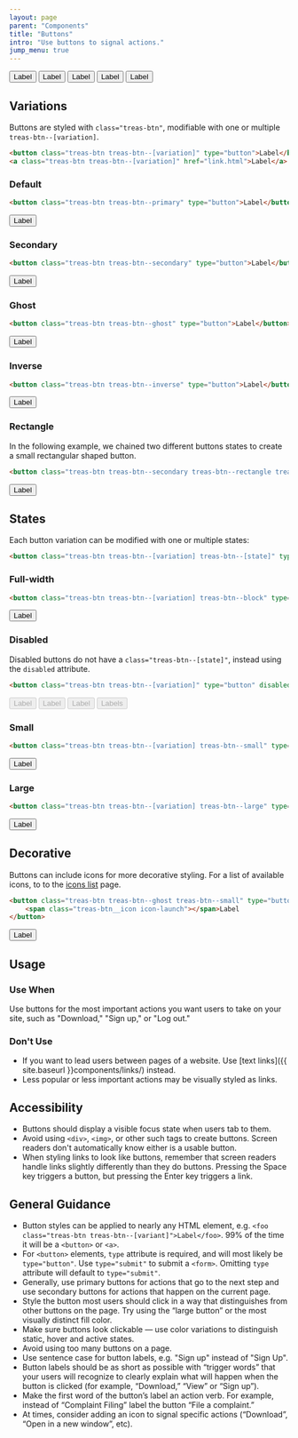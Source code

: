 ```yaml
---
layout: page
parent: "Components"
title: "Buttons"
intro: "Use buttons to signal actions."
jump_menu: true
---
```


<div class="ds-preview ds-preview--dark">
  <button class="treas-btn treas-btn--primary" type="button">Label</button>
  <button class="treas-btn treas-btn--secondary" type="button">Label</button>
  <button class="treas-btn treas-btn--ghost" type="button">Label</button>
  <button class="treas-btn treas-btn--inverse" type="button">Label</button>
  <button class="treas-btn treas-btn--rectangle treas-btn--small treas-btn--secondary" type="button">Label</button>
</div>

## Variations

Buttons are styled with `class="treas-btn"`, modifiable with one or multiple `treas-btn--[variation]`.

```html
<button class="treas-btn treas-btn--[variation]" type="button">Label</button>
<a class="treas-btn treas-btn--[variation]" href="link.html">Label</a>
```

### Default

```html
<button class="treas-btn treas-btn--primary" type="button">Label</button>
```
<div class="ds-preview">
  <button class="treas-btn treas-btn--primary" type="button">Label</button>
</div>

### Secondary

```html
<button class="treas-btn treas-btn--secondary" type="button">Label</button>
```
<div class="ds-preview">
  <button class="treas-btn treas-btn--secondary" type="button">Label</button>
</div>

### Ghost

```html
<button class="treas-btn treas-btn--ghost" type="button">Label</button>
```
<div class="ds-preview">
  <button class="treas-btn treas-btn--ghost" type="button">Label</button>
</div>

### Inverse

```html
<button class="treas-btn treas-btn--inverse" type="button">Label</button>
```
<div class="ds-preview ds-preview--dark">
  <button class="treas-btn treas-btn--inverse" type="button">Label</button>
</div>

### Rectangle 
In the following example, we chained two different buttons states to create a small rectangular shaped button.

```html
<button class="treas-btn treas-btn--secondary treas-btn--rectangle treas-btn--small" type="button">Label</button>
```
<div class="ds-preview">
    <button class="treas-btn treas-btn--secondary treas-btn--rectangle treas-btn--small" type="button">Label</button>
</div>

## States

Each button variation can be modified with one or multiple states:

```html
<button class="treas-btn treas-btn--[variation] treas-btn--[state]" type="button">Label</button>
```

### Full-width

```html
<button class="treas-btn treas-btn--[variation] treas-btn--block" type="button">Label</button>
```
<div class="ds-preview">
  <button class="treas-btn treas-btn--primary treas-btn--block" type="button">Label</button>
</div>

### Disabled

Disabled buttons do not have a `class="treas-btn--[state]"`, instead using the `disabled` attribute.

```html
<button class="treas-btn treas-btn--[variation]" type="button" disabled="disabled">Label</button>
```
<div class="ds-preview">
  <button class="treas-btn treas-btn--primary" type="button" disabled="disabled">Label</button>
  <button class="treas-btn treas-btn--secondary" type="button" disabled="disabled">Label</button>
  <button class="treas-btn treas-btn--ghost" type="button" disabled="disabled">Label</button>
  <button class="treas-btn treas-btn--secondary treas-btn--rectangle" type="button" disabled="disabled">Labels</button>
</div>

### Small

```html
<button class="treas-btn treas-btn--[variation] treas-btn--small" type="button">Label</button>
```
<div class="ds-preview">
  <button class="treas-btn treas-btn--primary treas-btn--small" type="button">Label</button>
</div>

### Large

```html
<button class="treas-btn treas-btn--[variation] treas-btn--large" type="button">Label</button>
```
<div class="ds-preview">
  <button class="treas-btn treas-btn--primary treas-btn--large" type="button">Label</button>
</div>

## Decorative
Buttons can include icons for more decorative styling. For a list of available icons, to to the [icons list](/visual-style/icons) page. 

```html
<button class="treas-btn treas-btn--ghost treas-btn--small" type="button">
    <span class="treas-btn__icon icon-launch"></span>Label
</button>
```
<div class="ds-preview">
    <button class="treas-btn treas-btn--ghost treas-btn--small" type="button">
        <span class="treas-btn__icon icon-launch"></span>Label
    </button>
</div>

## Usage

### Use When

Use buttons for the most important actions you want users to take on your site, such as "Download," "Sign up," or "Log out."

### Don't Use

* If you want to lead users between pages of a website. Use [text links]({{ site.baseurl }}components/links/) instead.
* Less popular or less important actions may be visually styled as links.

## Accessibility

* Buttons should display a visible focus state when users tab to them.
* Avoid using `<div>`, `<img>`, or other such tags to create buttons. Screen readers don't automatically know either is a usable button.
* When styling links to look like buttons, remember that screen readers handle links slightly differently than they do buttons. Pressing the Space key triggers a button, but pressing the Enter key triggers a link.

## General Guidance

* Button styles can be applied to nearly any HTML element, e.g. `<foo class="treas-btn treas-btn--[variant]">Label</foo>`. 99% of the time it will be a `<button>` or `<a>`.
* For `<button>` elements, `type` attribute is required, and will most likely be `type="button"`. Use `type="submit"` to submit a `<form>`. Omitting `type` attribute will default to `type="submit"`.
* Generally, use primary buttons for actions that go to the next step and use secondary buttons for actions that happen on the current page.
* Style the button most users should click in a way that distinguishes from other buttons on the page. Try using the “large button” or the most visually distinct fill color.
* Make sure buttons look clickable — use color variations to distinguish static, hover and active states.
* Avoid using too many buttons on a page.
* Use sentence case for button labels, e.g. "Sign up" instead of "Sign Up".
* Button labels should be as short as possible with “trigger words” that your users will recognize to clearly explain what will happen when the button is clicked (for example, “Download,” “View” or “Sign up”).
* Make the first word of the button’s label an action verb. For example, instead of “Complaint Filing” label the button “File a complaint.”
* At times, consider adding an icon to signal specific actions (“Download”, “Open in a new window”, etc).
